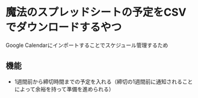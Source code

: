 # 魔法のスプレッドシートの予定をCSVでダウンロードするやつ

Google Calendarにインポートすることでスケジュール管理するため

## 機能

- 1週間前から締切時間までの予定を入れる（締切の1週間前に通知されることによって余裕を持って準備を進められる）
